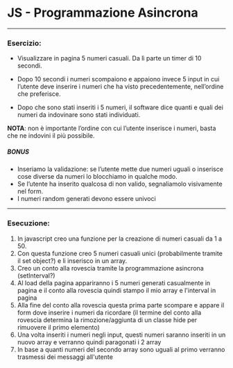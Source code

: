 # JS - Programmazione Asincrona
----
### Esercizio:

- Visualizzare in pagina 5 numeri casuali. Da lì parte un timer di 10 secondi.

- Dopo 10 secondi i numeri scompaiono e appaiono invece 5 input in cui l’utente deve inserire i numeri che ha visto precedentemente, nell’ordine che preferisce.
- Dopo che sono stati inseriti i 5 numeri, il software dice quanti e quali dei numeri da indovinare sono stati individuati.

**NOTA**: non è importante l’ordine con cui l’utente inserisce i numeri, basta che ne indovini il più possibile.

##### BONUS
- Inseriamo la validazione: se l’utente mette due numeri uguali o inserisce cose diverse da numeri lo blocchiamo in qualche modo.
- Se l’utente ha inserito qualcosa di non valido, segnaliamolo visivamente nel form.
- I numeri random generati devono essere univoci

---

### Esecuzione:

1. In javascript creo una funzione per la creazione di numeri casuali da 1 a 50.
2. Con questa funzione creo 5 numeri casuali unici (probabilmente tramite il set object?) e li inserisco in un array.
3. Creo un conto alla rovescia tramite la programmazione asincrona (setInterval?)
3. Al load della pagina appariranno i 5 numeri generati casualmente in pagina e il conto alla rovescia quindi stampo il mio array e l'interval in pagina
4. Alla fine del conto alla rovescia questa prima parte scompare e appare il form dove inserire i numeri da ricordare (il termine del conto alla rovescia determina la rimozione/aggiunta di un classe hide per rimuovere il primo elemento)
5. Una volta inseriti i numeri negli input, questi numeri saranno inseriti in un nuovo array e verranno quindi paragonati i 2 array
6. In base a quanti numeri del secondo array sono uguali al primo verranno trasmessi dei messaggi all'utente